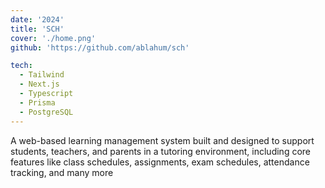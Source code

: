 ```yaml
---
date: '2024'
title: 'SCH'
cover: './home.png'
github: 'https://github.com/ablahum/sch'

tech:
  - Tailwind
  - Next.js
  - Typescript
  - Prisma
  - PostgreSQL
---
```


A web-based learning management system built and designed to support students, teachers, and parents in a tutoring environment, including core features like class schedules, assignments, exam schedules, attendance tracking, and many more

